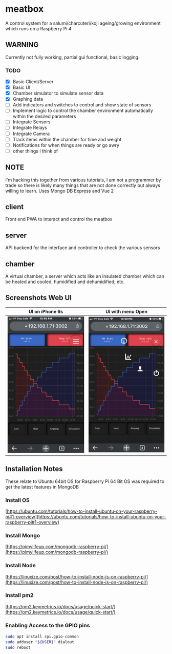 # meatbox
A control system for a salumi/charcuteri/koji ageing/growing environment which runs on a Raspberry Pi 4

## WARNING
Currently not fully working, partial gui functional, basic logging.
### TODO
- [x] Basic Client/Server
- [x] Basic UI
- [x] Chamber simulator to simulate sensor data
- [x] Graphing data
- [ ] Add indicators and switches to control and show state of sensors
- [ ] Implement logic to control the chamber environment automatically within the desired parameters
- [ ] Integrate Sensors
- [ ] Integrate Relays
- [ ] Integrate Camera
- [ ] Track items within the chamber for time and weight
- [ ] Notifications for when things are ready or go awry
- [ ] other things I think of

## NOTE
I'm hacking this together from various tutorials, I am not a programmer by trade so there is likely many things that are not done correctly but always willing to learn.
Uses Mongo DB Express and Vue 2

## client
Front end PWA to interact and control the meatbox

## server
API backend for the interface and controller to check the various sensors

## chamber
A virtual chamber, a server which acts like an insulated chamber which can be heated and cooled, humidified and dehumidified, etc.

## Screenshots Web UI
UI on iPhone 6s | UI with menu Open
------------ | -------------
<img src="https://raw.githubusercontent.com/lobonz/meatbox/main/about/210317Screenshot_1.PNG" width="300" >|<img src="https://raw.githubusercontent.com/lobonz/meatbox/main/about/210317Screenshot_2.PNG" width="300" >

## Installation Notes
These relate to Ubuntu 64bit OS for Raspberry Pi
64 Bit OS was required to get the latest features in MongoDB

### Install OS
[https://ubuntu.com/tutorials/how-to-install-ubuntu-on-your-raspberry-pi#1-overview](https://ubuntu.com/tutorials/how-to-install-ubuntu-on-your-raspberry-pi#1-overview)

### Install Mongo
[https://pimylifeup.com/mongodb-raspberry-pi/](https://pimylifeup.com/mongodb-raspberry-pi/)

### Install Node
[https://linuxize.com/post/how-to-install-node-js-on-raspberry-pi/](https://linuxize.com/post/how-to-install-node-js-on-raspberry-pi/)

### Install pm2
[https://pm2.keymetrics.io/docs/usage/quick-start/](https://pm2.keymetrics.io/docs/usage/quick-start/)

### Enabling Access to the GPIO pins
```bash
sudo apt install rpi.gpio-common
sudo adduser "${USER}" dialout
sudo reboot
```
